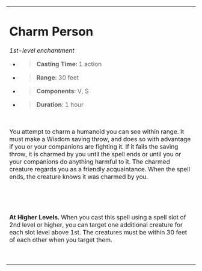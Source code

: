 
<table><tbody><tr class="odd"><td><h1 id="charm-person"><strong>Charm Person</strong></h1><p><em>1st-level enchantment</em></p><ul><li><blockquote><p><strong>Casting Time:</strong> 1 action</p></blockquote></li><li><blockquote><p><strong>Range</strong>: 30 feet</p></blockquote></li><li><blockquote><p><strong>Components</strong>: V, S</p></blockquote></li><li><blockquote><p><strong>Duration</strong>: 1 hour</p></blockquote></li></ul><p> </p><p>You attempt to charm a humanoid you can see within range. It must make a Wisdom saving throw, and does so with advantage if you or your companions are fighting it. If it fails the saving throw, it is charmed by you until the spell ends or until you or your companions do anything harmful to it. The charmed creature regards you as a friendly acquaintance. When the spell ends, the creature knows it was charmed by you.</p><p> </p><p> </p><p><strong>At Higher Levels.</strong> When you cast this spell using a spell slot of 2nd level or higher, you can target one additional creature for each slot level above 1st. The creatures must be within 30 feet of each other when you target them.</p><p> </p></td></tr></tbody></table>